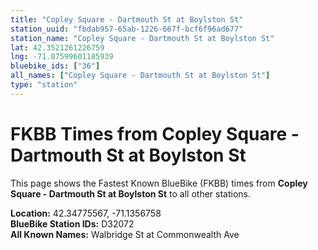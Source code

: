 ```yaml
---
title: "Copley Square - Dartmouth St at Boylston St"
station_uuid: "fbdab957-65ab-1226-667f-bcf6f96ad677"
station_name: "Copley Square - Dartmouth St at Boylston St"
lat: 42.3521261226759
lng: -71.07599601185939
bluebike_ids: ["36"]
all_names: ["Copley Square - Dartmouth St at Boylston St"]
type: "station"
---
```


# FKBB Times from Copley Square - Dartmouth St at Boylston St

This page shows the Fastest Known BlueBike (FKBB) times from **Copley Square - Dartmouth St at Boylston St** to all other stations.

**Location:** 42.34775567, -71.1356758  
**BlueBike Station IDs:** D32072  
**All Known Names:** Walbridge St at Commonwealth Ave

